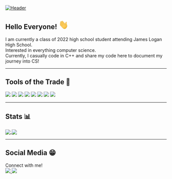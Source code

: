 [![Header](https://github.com/DanL2015/DanL2015/blob/main/assets/Liu_Daniel_Header.png?raw=true)](https://daniel-liu-website.herokuapp.com/)

## Hello Everyone! <img src="https://github.com/DanL2015/DanL2015/blob/main/assets/wave.gif?raw=true" width="30px">
<p>
  I am currently a class of 2022 high school student attending James Logan High School.<br>
  Interested in everything computer science.<br>
  Currently, I casually code in C++ and share my code here to document my journey into CS!
</p>

---

## Tools of the Trade 🔧
![](https://img.shields.io/badge/OS-archlinux-informational?style=flat&logo=archlinux&logoColor=white&color=88C0D0)
![](https://img.shields.io/badge/DE-plasma-informational?style=flat&logo=kde&logoColor=white&color=88C0D0)
![](https://img.shields.io/badge/Editor-vscode-informational?style=flat&logo=visualstudiocode&logoColor=white&color=88C0D0)
![](https://img.shields.io/badge/Editor-eclipse-informational?style=flat&logo=eclipseide&logoColor=white&color=88C0D0)
![](https://img.shields.io/badge/Code-C++-informational?style=flat&logo=cplusplus&logoColor=white&color=88C0D0)
![](https://img.shields.io/badge/Code-Python-informational?style=flat&logo=python&logoColor=white&color=88C0D0)
![](https://img.shields.io/badge/Code-Java-informational?style=flat&logo=java&logoColor=white&color=88C0D0)
![](https://img.shields.io/badge/Code-JavaScript-informational?style=flat&logo=javascript&logoColor=white&color=88C0D0)

---

## Stats 📊

<a href="https://github.com/DanL2015/DanL2015" align="center" height=100%>
  <img align="center" src="https://github-readme-stats.vercel.app/api/top-langs/?username=DanL2015&title_color=D8DEE9&text_color=88C0D0&icon_color=A3BE8C&bg_color=3B4252&langs_count=3" />
</a>
<a href="https://github.com/DanL2015/DanL2015" align="center" height=110%>
  <img align="center" src="https://github-readme-stats.vercel.app/api/?username=DanL2015&title_color=D8DEE9&text_color=88C0D0&icon_color=A3BE8C&bg_color=3B4252&langs_count=3" />
</a>


---

## Social Media 😁

Connect with me!<br>
<a href="https://www.instagram.com/danl_2015/">
  <img src="https://img.shields.io/badge/Instagram-%2312100E.svg?&style=flat-square&logo=instagram&logoColor=pink" width=50%>
</a>
<a href="https://www.linkedin.com/in/daniel-liu-2004/">
  <img src="https://img.shields.io/badge/LinkedIn-%2312100E.svg?&style=flat-square&logo=linkedin&logoColor=blue" width=50%>
</a>
